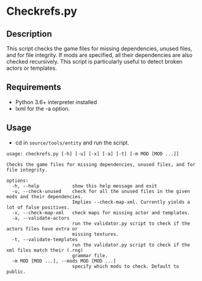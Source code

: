 # Checkrefs.py

## Description

This script checks the game files for missing dependencies, unused files, and for file integrity.
If mods are specified, all their dependencies are also checked recursively. This script is
particularly useful to detect broken actors or templates.

## Requirements

- Python 3.6+ interpreter installed
- lxml for the -a option.

## Usage

- cd in `source/tools/entity` and run the script.

```
usage: checkrefs.py [-h] [-u] [-x] [-a] [-t] [-m MOD [MOD ...]]

Checks the game files for missing dependencies, unused files, and for file integrity.

options:
  -h, --help            show this help message and exit
  -u, --check-unused    check for all the unused files in the given mods and their dependencies.
                        Implies --check-map-xml. Currently yields a lot of false positives.
  -x, --check-map-xml   check maps for missing actor and templates.
  -a, --validate-actors
                        run the validator.py script to check if the actors files have extra or
                        missing textures.
  -t, --validate-templates
                        run the validator.py script to check if the xml files match their (.rng)
                        grammar file.
  -m MOD [MOD ...], --mods MOD [MOD ...]
                        specify which mods to check. Default to public.
```

